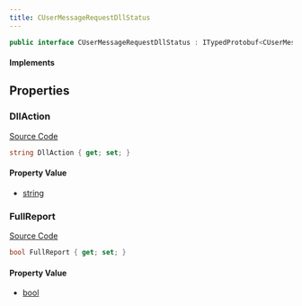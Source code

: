 ```yaml
---
title: CUserMessageRequestDllStatus
---
```


```csharp
public interface CUserMessageRequestDllStatus : ITypedProtobuf<CUserMessageRequestDllStatus>, INativeHandle, INetMessage<CUserMessageRequestDllStatus>, IDisposable
```

#### Implements

## Properties

### DllAction

[Source Code](https://github.com/swiftly-solution/swiftlys2/blob/main/managed/src/SwiftlyS2.Generated/Protobufs/Interfaces/CUserMessageRequestDllStatus.cs#L18)

```csharp
string DllAction { get; set; }
```

#### Property Value

- [string](https://learn.microsoft.com/dotnet/api/system.string)

### FullReport

[Source Code](https://github.com/swiftly-solution/swiftlys2/blob/main/managed/src/SwiftlyS2.Generated/Protobufs/Interfaces/CUserMessageRequestDllStatus.cs#L21)

```csharp
bool FullReport { get; set; }
```

#### Property Value

- [bool](https://learn.microsoft.com/dotnet/api/system.boolean)

